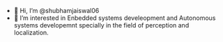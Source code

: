 - 👋 Hi, I’m @shubhamjaiswal06
- 👀 I’m interested in Enbedded systems develeopment and Autonomous systems developemnt specially in the field of perception and localization.

<!---
shubhamjaiswal06/shubhamjaiswal06 is a ✨ special ✨ repository because its `README.md` (this file) appears on your GitHub profile.
You can click the Preview link to take a look at your changes.
--->
